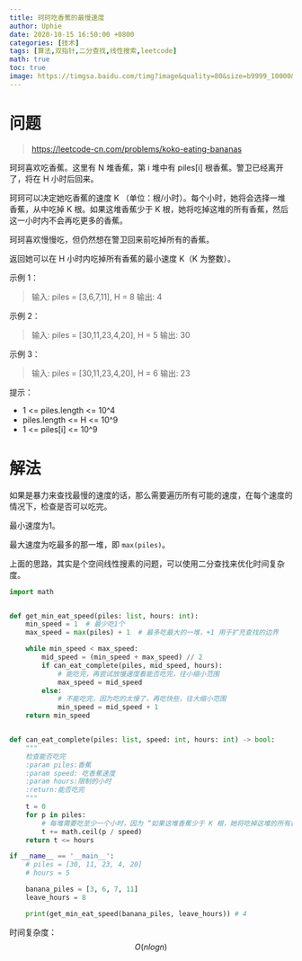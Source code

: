```yaml
---
title: 珂珂吃香蕉的最慢速度
author: Uphie
date: 2020-10-15 16:50:00 +0800
categories: [技术]
tags: [算法,双指针,二分查找,线性搜索,leetcode]
math: true
toc: true
image: https://timgsa.baidu.com/timg?image&quality=80&size=b9999_10000&sec=1602762576584&di=af8f51c64f61b6d599ac5692d8d7f211&imgtype=0&src=http%3A%2F%2Fku.90sjimg.com%2Felement_origin_min_pic%2F17%2F02%2F04%2F1378bdbdfb9b88c6c75e3731a7ce5b3b.jpg%2521%2Ffwfh%2F804x1012%2Fquality%2F90%2Funsharp%2Ftrue%2Fcompress%2Ftrue
---
```



# 问题
>https://leetcode-cn.com/problems/koko-eating-bananas

珂珂喜欢吃香蕉。这里有 N 堆香蕉，第 i 堆中有 piles[i] 根香蕉。警卫已经离开了，将在 H 小时后回来。

珂珂可以决定她吃香蕉的速度 K （单位：根/小时）。每个小时，她将会选择一堆香蕉，从中吃掉 K 根。如果这堆香蕉少于 K 根，她将吃掉这堆的所有香蕉，然后这一小时内不会再吃更多的香蕉。  

珂珂喜欢慢慢吃，但仍然想在警卫回来前吃掉所有的香蕉。

返回她可以在 H 小时内吃掉所有香蕉的最小速度 K（K 为整数）。

示例 1：
>输入: piles = [3,6,7,11], H = 8
输出: 4

示例 2：
>输入: piles = [30,11,23,4,20], H = 5
输出: 30

示例 3：
>输入: piles = [30,11,23,4,20], H = 6
>输出: 23
 

提示：

- 1 <= piles.length <= 10^4
- piles.length <= H <= 10^9
- 1 <= piles[i] <= 10^9


# 解法

如果是暴力来查找最慢的速度的话，那么需要遍历所有可能的速度，在每个速度的情况下，检查是否可以吃完。

最小速度为1。

最大速度为吃最多的那一堆，即 `max(piles)`。

上面的思路，其实是个空间线性搜素的问题，可以使用二分查找来优化时间复杂度。

```python
import math


def get_min_eat_speed(piles: list, hours: int):
    min_speed = 1  # 最少吃1个
    max_speed = max(piles) + 1  # 最多吃最大的一堆，+1 用于扩充查找的边界

    while min_speed < max_speed:
        mid_speed = (min_speed + max_speed) // 2
        if can_eat_complete(piles, mid_speed, hours):
            # 能吃完，再尝试放慢速度看能否吃完，往小缩小范围
            max_speed = mid_speed
        else:
            # 不能吃完，因为吃的太慢了，再吃快些，往大缩小范围
            min_speed = mid_speed + 1
    return min_speed


def can_eat_complete(piles: list, speed: int, hours: int) -> bool:
    """
    检查能否吃完
    :param piles:香蕉
    :param speed: 吃香蕉速度
    :param hours:限制的小时
    :return:能否吃完
    """
    t = 0
    for p in piles:
        # 每堆需要吃至少一个小时，因为 “如果这堆香蕉少于 K 根，她将吃掉这堆的所有香蕉，然后这一小时内不会再吃更多的香蕉。”
        t += math.ceil(p / speed)
    return t <= hours

if __name__ == '__main__':
    # piles = [30, 11, 23, 4, 20]
    # hours = 5

    banana_piles = [3, 6, 7, 11]
    leave_hours = 8

    print(get_min_eat_speed(banana_piles, leave_hours)) # 4
```

时间复杂度：$$O(nlogn)$$
